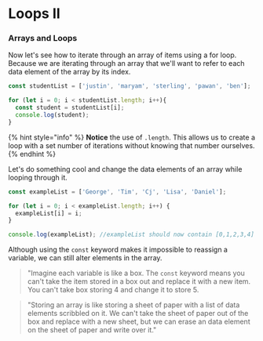 # Loops II

### Arrays and Loops

Now let's see how to iterate through an array of items using a for loop. Because we are iterating through an array that we'll want to refer to each data element of the array by its index.

```javascript
const studentList = ['justin', 'maryam', 'sterling', 'pawan', 'ben'];

for (let i = 0; i < studentList.length; i++){
  const student = studentList[i];
  console.log(student);
}
```

{% hint style="info" %}
**Notice** the use of `.length`. This allows us to create a loop with a set number of iterations without knowing that number ourselves.
{% endhint %}

Let's do something cool and change the data elements of an array while looping through it.

```javascript
const exampleList = ['George', 'Tim', 'Cj', 'Lisa', 'Daniel'];

for (let i = 0; i < exampleList.length; i++) {
  exampleList[i] = i;
}

console.log(exampleList); //exampleList should now contain [0,1,2,3,4]
```

Although using the `const` keyword makes it impossible to reassign a variable, we can still alter elements in the array.

> "Imagine each variable is like a box. The `const` keyword means you can't take the item stored in a box out and replace it with a new item. You can't take box storing 4 and change it to store 5.

> "Storing an array is like storing a sheet of paper with a list of data elements scribbled on it. We can't take the sheet of paper out of the box and replace with a new sheet, but we can erase an data element on the sheet of paper and write over it."

